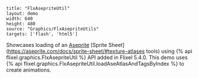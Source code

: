```
title: "FlxAsepriteUtil"
layout: demo
width: 640
height: 480
source: "Graphics/FlxAsepriteUtils"
targets: ['flash', 'html5']
```

Showcases loading of an [Aseprite](https://www.aseprite.org/) [Sprite Sheet](https://aseprite.com/docs/sprite-sheet/#texture-atlases tools) using {% api flixel.graphics.FlxAsepriteUtil %} API added in Flixel 5.4.0. This demo uses {% api flixel.graphics.FlxAsepriteUtil.loadAseAtlasAndTagsByIndex %} to create animations.
